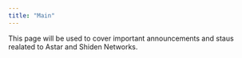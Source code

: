 ```yaml
---
title: "Main"
---
```


This page will be used to cover important announcements and staus realated to Astar and Shiden Networks. 
